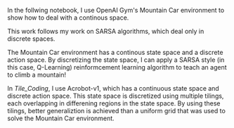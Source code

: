 In the follwing notebook, I use OpenAI Gym's Mountain Car environment to show how to deal with a continous space. 

This work follows my work on SARSA algorithms, which deal only in discrete spaces.

The Mountain Car environment has a continous state space and a discrete action space. By discretizing the state space, I can apply a SARSA style (in this case, Q-Learning) reinformcement learning algorithm to teach an agent to climb a mountain!

In *Tile_Coding*, I use Acrobot-v1, which has a continuous state space and discrete action space. This state space is discretized using multiple tilings, each overlapping in differening regions in the state space. By using these tilings, better generaliztion is achieved than a uniform grid that was used to solve the Mountain Car environment. 
